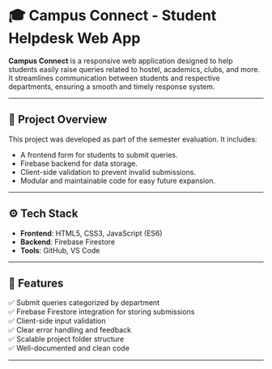 # 🎓 Campus Connect - Student Helpdesk Web App

**Campus Connect** is a responsive web application designed to help students easily raise queries related to hostel, academics, clubs, and more. It streamlines communication between students and respective departments, ensuring a smooth and timely response system.

---

## 📌 Project Overview

This project was developed as part of the semester evaluation. It includes:
- A frontend form for students to submit queries.
- Firebase backend for data storage.
- Client-side validation to prevent invalid submissions.
- Modular and maintainable code for easy future expansion.

---

## ⚙️ Tech Stack

- **Frontend**: HTML5, CSS3, JavaScript (ES6)
- **Backend**: Firebase Firestore
- **Tools**: GitHub, VS Code

---

## 🚀 Features

✅ Submit queries categorized by department  
✅ Firebase Firestore integration for storing submissions  
✅ Client-side input validation  
✅ Clear error handling and feedback  
✅ Scalable project folder structure  
✅ Well-documented and clean code

---



